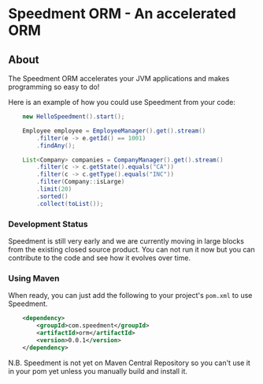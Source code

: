 Speedment ORM - An accelerated ORM
==================================

About
-----
The Speedment ORM accelerates your JVM applications and makes programming so easy to do!

Here is an example of how you could use Speedment from your code:
```java
    new HelloSpeedment().start();

	Employee employee = EmployeeManager().get().stream()
		.filter(e -> e.getId() == 1001)
		.findAny();

	List<Company> companies = CompanyManager().get().stream()
        .filter(c -> c.getState().equals("CA"))
        .filter(c -> c.getType().equals("INC"))
        .filter(Company::isLarge)
        .limit(20)
        .sorted()
        .collect(toList());
```


### Development Status
Speedment is still very early and we are currently moving in large blocks from the existing closed source product. You can not run it now but you can contribute to the code and see how it evolves over time.

### Using Maven

When ready, you can just add the following to your project's `pom.xml` to use Speedment.

```xml
	<dependency>
		<groupId>com.speedment</groupId>
		<artifactId>orm</artifactId>
		<version>0.0.1</version>
	</dependency>
```

N.B. Speedment is not yet on Maven Central Repository so you can't use it in your pom yet unless you manually build and install it.
